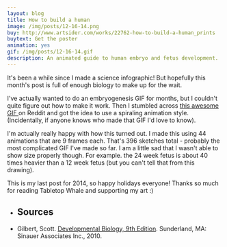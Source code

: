 ```yaml
---
layout: blog
title: How to build a human
image: /img/posts/12-16-14.png
buy: http://www.artsider.com/works/22762-how-to-build-a-human_prints
buytext: Get the poster
animation: yes
gif: /img/posts/12-16-14.gif
description: An animated guide to human embryo and fetus development. 
---
```


It's been a while since I made a science infographic! But hopefully this month's post is full of enough biology to make up for the wait. 

I've actually wanted to do an embryogenesis GIF for months, but I couldn't quite figure out how to make it work. Then I stumbled across <a href="http://imgur.com/0MNXclx" target="_blank">this awesome GIF </a> on Reddit and got the idea to use a spiraling animation style. (Incidentally, if anyone knows who made that GIF I'd love to know).

I'm actually really happy with how this turned out. I made this using 44 animations that are 9 frames each. That's 396 sketches total - probably the most complicated GIF I've made so far. I am a little sad that I wasn't able to show size properly though. For example. the 24 week fetus is about 40 times heavier than a 12 week fetus (but you can't tell that from this drawing). 

This is my last post for 2014, so happy holidays everyone! Thanks so much for reading Tabletop Whale and supporting my art :) 

<ul class="sources"> 
<li> <h2> Sources </h2></li>
<li> Gilbert, Scott. <u>Developmental Biology, 9th Edition</u>. Sunderland, MA: Sinauer Associates Inc., 2010. 
</li>
</ul>